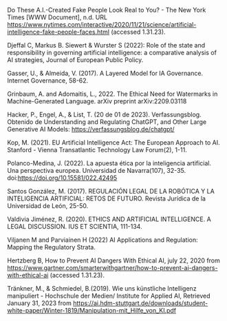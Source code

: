 Do These A.I.-Created Fake People Look Real to You? - The New York Times [WWW Document], n.d. URL https://www.nytimes.com/interactive/2020/11/21/science/artificial-intelligence-fake-people-faces.html (accessed 1.31.23).  

Djeffal C, Markus B. Siewert & Wurster S (2022): Role of the state and responsibility in governing artificial intelligence: a comparative analysis of AI strategies, Journal of European Public Policy.  

Gasser, U., & Almeida, V. (2017). A Layered Model for IA Governance. Internet Governance, 58-62.  

Grinbaum, A. and Adomaitis, L., 2022. The Ethical Need for Watermarks in Machine-Generated Language. arXiv preprint arXiv:2209.03118  

Hacker, P., Engel, A., & List, T. (20 de 01 de 2023). Verfassungsblog. Obtenido de Understanding and Regulating ChatGPT, and Other Large Generative AI Models: https://verfassungsblog.de/chatgpt/  

Kop, M. (2021). EU Artificial Intelligence Act: The European Approach to AI. Stanford - Vienna Transatlantic Technology Law Forum(2), 1-11.  

Polanco-Medina, J. (2022). La apuesta ética por la inteligencia artificial. Una perspectiva europea. Universidad de Navarra(107), 32-35. doi:https://doi.org/10.15581/022.42495  

Santos González, M. (2017). REGULACIÓN LEGAL DE LA ROBÓTICA Y LA INTELIGENCIA ARTIFICIAL: RETOS DE FUTURO. Revista Jurídica de la Universidad de León, 25-50.  

Valdivia Jiménez, R. (2020). ETHICS AND ARTIFICIAL INTELLIGENCE. A LEGAL DISCUSSION. IUS ET SCIENTIA, 111-134.  


Viljanen M and Parviainen H (2022) AI Applications and Regulation: Mapping the Regulatory Strata.  

Hertzberg B, How to Prevent AI Dangers With Ethical AI, july 22, 2020 from https://www.gartner.com/smarterwithgartner/how-to-prevent-ai-dangers-with-ethical-ai (accessed 1.31.23).  



Tränkner, M., & Schmiedel, B.(2019). Wie uns künstliche Intelligenz manipuliert - Hochschule der Medien/ Institute for Applied AI, Retrieved January 31, 2023 from https://ai.hdm-stuttgart.de/downloads/student-white-paper/Winter-1819/Manipulation-mit_Hilfe_von_KI.pdf
